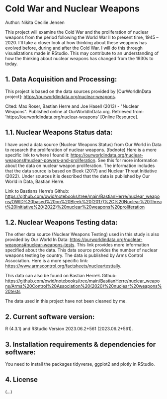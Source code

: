 # Cold War and Nuclear Weapons

Author: Nikita Cecilie Jensen

This project will examine the Cold War and the proliferation of nuclear weapons from the period following the World War II to present time, 1945 – 2020. I'll take a closer look at how thinking about these weapons has evolved before, during and after the Cold War. I will do this through visualizations made in RStudio. This may contribute to an understanding of how the thinking about nuclear weapons has changed from the 1930s to today.

## 1. Data Acquisition and Processing:
This project is based on the data sources provided by [OurWorldInData project]: https://ourworldindata.org/nuclear-weapons. 

Cited: Max Roser, Bastian Herre and Joe Hasell (2013) - "Nuclear Weapons". Published online at OurWorldInData.org. Retrieved from: 'https://ourworldindata.org/nuclear-weapons' [Online Resource].

## 1.1. Nuclear Weapons Status data:
I have used a data source (Nuclear Weapons Status) from Our World in Data to research the proliferation of nuclear weapons. (fodnote) Here is a more specific link to where I found it: https://ourworldindata.org/nuclear-weapons#nuclear-powers-and-proliferation. See this for more information about the data on nuclear weapon proliferation. The information includes that the data source is based on Bleek (2017) and Nuclear Threat Initiative (2022). Under sources it is described that the data is published by Our World in Data, Bastian Herre. 

Link to Bastians Herre’s Github:
https://github.com/owid/notebooks/tree/main/BastianHerre/nuclear_weapons/OWID%20based%20on%20Bleek%20(2017)%2C%20Nuclear%20Threat%20Initiative%20(2022)%20nuclear%20weapons%20proliferation

## 1.2. Nuclear Weapons Testing data:
The other data source (Nuclear Weapons Testing) used in this study is also provided by Our World In Data: https://ourworldindata.org/nuclear-weapons#nuclear-weapons-tests. This link provides more information specified about the data. This data source provides the number of nuclear weapons testing by country. The data is published by Arms Control Association. Here is a more specific link: https://www.armscontrol.org/factsheets/nucleartesttally. 

This data can also be found on Bastian Herre’s Github:
https://github.com/owid/notebooks/tree/main/BastianHerre/nuclear_weapons/Arms%20Control%20Association%20(2020)%20nuclear%20weapons%20tests

The data used in this project have not been cleaned by me.

## 2. Current software version:

R (4.3.1) and RStudio Version 2023.06.2+561 (2023.06.2+561).

## 3. Installation requirements & dependencies for software:

You need to install the packages tidyverse, ggplot2 and plotly in RStudio.

## 4. License

(...)
